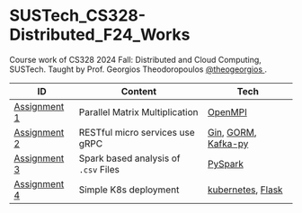 # SUSTech_CS328-Distributed_F24_Works
 Course work of CS328 2024 Fall: Distributed and Cloud Computing, SUSTech. Taught by Prof. Georgios Theodoropoulos [@theogeorgios ](https://github.com/theogeorgios) .

| ID                          | Content                              | Tech                                                         |
| --------------------------- | ------------------------------------ | ------------------------------------------------------------ |
| [Assignment 1](Assignment1) | Parallel Matrix Multiplication       | [OpenMPI](https://www.open-mpi.org/)                         |
| [Assignment 2](Assignment2) | RESTful micro services use gRPC      | [Gin](https://gin-gonic.com/), [GORM](https://gorm.io/), [Kafka-py](https://kafka-python.readthedocs.io/) |
| [Assignment 3](Assignment3) | Spark based analysis of `.csv` Files | [PySpark](https://spark.apache.org/docs/latest/api/python/)  |
| [Assignment 4](Assignment4) | Simple K8s deployment                | [kubernetes](https://kubernetes.io/), [Flask](https://flask.palletsprojects.com/) |

